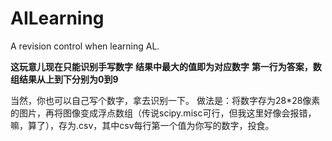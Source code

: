 # AILearning
A revision control when learning AL.

**这玩意儿现在只能识别手写数字**
**结果中最大的值即为对应数字**
**第一行为答案，数组结果从上到下分别为0到9**


当然，你也可以自己写个数字，拿去识别一下。
做法是：将数字存为28*28像素的图片，再将图像变成浮点数组（传说scipy.misc可行，但我这里好像会报错，嘛，算了），存为.csv，其中csv每行第一个值为你写的数字，投食。
